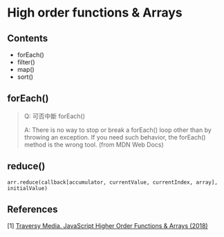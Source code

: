 # High order functions & Arrays

## Contents

+ forEach()
+ filter()
+ map()
+ sort()

## forEach()

> Q: 可否中斷 forEach()
> 
> A: There is no way to stop or break a forEach() loop other than by throwing an exception. If you need such behavior, the forEach() method is the wrong tool. (from MDN Web Docs)

## reduce()

```
arr.reduce(callback[accumulator, currentValue, currentIndex, array], initialValue)
```

## References

[1] [Traversy Media. JavaScript Higher Order Functions & Arrays (2018)](https://youtu.be/rRgD1yVwIvE)
